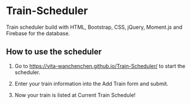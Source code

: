# Train-Scheduler

Train scheduler build with HTML, Bootstrap, CSS, jQuery, Moment.js and Firebase for the database.

## How to use the scheduler

1. Go to https://vita-wanchenchen.github.io/Train-Scheduler/ to start the scheduler.

2. Enter your train information into the Add Train form and submit.

3. Now your train is listed at Current Train Schedule!